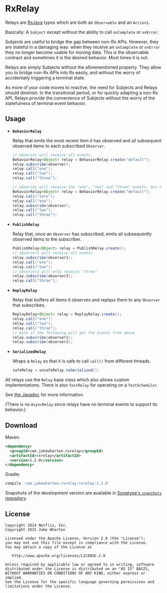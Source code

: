 RxRelay
=======

Relays are [RxJava][rx] types which are both an `Observable` and an `Action1`.

Basically: A `Subject` except without the ability to call `onComplete` or `onError`.

Subjects are useful to bridge the gap between non-Rx APIs. However, they are stateful in a damaging
way: when they receive an `onComplete` or `onError` they no longer become usable for moving data.
This is the observable contract and sometimes it is the desired behavior. Most times it is not.

Relays are simply Subjects without the aforementioned property. They allow you to bridge non-Rx
APIs into Rx easily, and without the worry of accidentally triggering a terminal state.

As more of your code moves to reactive, the need for Subjects and Relays should diminish. In the
transitional period, or for quickly adapting a non-Rx API, Relays provide the convenience of
Subjects without the worry of the statefulness of terminal event behavior.


Usage
-----

 *  **`BehaviorRelay`**

    Relay that emits the most recent item it has observed and all subsequent observed items to each
    subscribed `Observer`.

    ```java
    // observer will receive all events.
    BehaviorRelay<Object> relay = BehaviorRelay.create("default");
    relay.subscribe(observer);
    relay.call("one");
    relay.call("two");
    relay.call("three");
    ```
    ```java
    // observer will receive the "one", "two" and "three" events, but not "zero"
    BehaviorRelay<Object> relay = BehaviorRelay.create("default");
    relay.call("zero");
    relay.call("one");
    relay.subscribe(observer);
    relay.call("two");
    relay.call("three");
    ```

 *  **`PublishRelay`**

    Relay that, once an `Observer` has subscribed, emits all subsequently observed items to the
    subscriber.

    ```java
    PublishRelay<Object> relay = PublishRelay.create();
    // observer1 will receive all events
    relay.subscribe(observer1);
    relay.call("one");
    relay.call("two");
    // observer2 will only receive "three"
    relay.subscribe(observer2);
    relay.call("three");
    ```

 *  **`ReplayRelay`**

    Relay that buffers all items it observes and replays them to any `Observer` that subscribes.

    ```java
    ReplayRelay<Object> relay = ReplayRelay.create();
    relay.call("one");
    relay.call("two");
    relay.call("three");
    // both of the following will get the events from above
    relay.subscribe(observer1);
    relay.subscribe(observer2);
    ```

 *  **`SerializedRelay`**

    Wraps a `Relay` so that it is safe to call `call()` from different threads.

    ```java
    safeRelay = unsafeRelay.toSerialized();
    ```

All relays use the `Relay` base class which also allows custom implementations. There is also
`TestRelay` for operating on a `TestScheduler`.

See [the Javadoc][docs] for more information.

(There is no `AsyncRelay` since relays have no terminal events to support its behavior.)



Download
--------

Maven:
```xml
<dependency>
  <groupId>com.jakewharton.rxrelay</groupId>
  <artifactId>rxrelay</artifactId>
  <version>1.2.0</version>
</dependency>
```
Gradle:
```groovy
compile 'com.jakewharton.rxrelay:rxrelay:1.2.0'
```

Snapshots of the development version are available in [Sonatype's `snapshots` repository][snap].


License
-------

    Copyright 2014 Netflix, Inc.
    Copyright 2015 Jake Wharton

    Licensed under the Apache License, Version 2.0 (the "License");
    you may not use this file except in compliance with the License.
    You may obtain a copy of the License at

       http://www.apache.org/licenses/LICENSE-2.0

    Unless required by applicable law or agreed to in writing, software
    distributed under the License is distributed on an "AS IS" BASIS,
    WITHOUT WARRANTIES OR CONDITIONS OF ANY KIND, either express or implied.
    See the License for the specific language governing permissions and
    limitations under the License.



 [rx]: https://github.com/ReactiveX/RxJava/
 [docs]: http://jakewharton.github.io/RxRelay/
 [snap]: https://oss.sonatype.org/content/repositories/snapshots/
